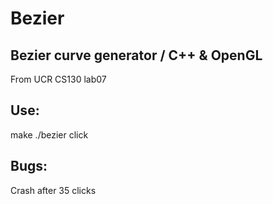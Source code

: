 # Bezier
## Bezier curve generator / C++ & OpenGL 
From UCR CS130 lab07 
 
## Use: 
make 
./bezier 
click 
 
## Bugs: 
Crash after 35 clicks
